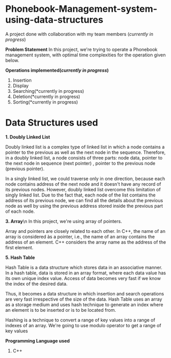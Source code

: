 # Phonebook-Management-system-using-data-structures

A project done with collaboration with my team members (*currently in progress*)

**Problem Statement**
In this project, we're trying to operate a Phonebook management system, with optimal time complexities for the operation given below.

**Operations implemented(*currently in progress*)**
1. Insertion
2. Display
3. Searching(*currently in progress)
4. Deletion(*currently in progress)
5. Sorting(*currently in progress)

# Data Structures used

**1. Doubly Linked List** 

Doubly linked list is a complex type of linked list in which a node contains a pointer to the previous as well as the next node in the sequence. Therefore, in a doubly linked list, a node consists of three parts: node data, pointer to the next node in sequence (next pointer) , pointer to the previous node (previous pointer).

In a singly linked list, we could traverse only in one direction, because each node contains address of the next node and it doesn't have any record of its previous nodes. However, doubly linked list overcome this limitation of singly linked list. Due to the fact that, each node of the list contains the address of its previous node, we can find all the details about the previous node as well by using the previous address stored inside the previous part of each node.

**3. Array**\n
In this project, we're using array of pointers.

Array and pointers are closely related to each other. In C++, the name of an array is considered às a pointer, i.e., the name of an array contains the address of an element. C++ considers the array name as the address of the first element.

**5. Hash Table**

Hash Table is a data structure which stores data in an associative manner. In a hash table, data is stored in an array format, where each data value has its own unique index value. Access of data becomes very fast if we know the index of the desired data.

Thus, it becomes a data structure in which insertion and search operations are very fast irrespective of the size of the data. Hash Table uses an array as a storage medium and uses hash technique to generate an index where an element is to be inserted or is to be located from.

Hashing is a technique to convert a range of key values into a range of indexes of an array. We're going to use modulo operator to get a range of key values

**Programming Language used**
1. C++
